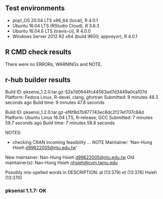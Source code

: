 ## Test environments
* pop!_OS 20.04 LTS x86_64 (local), R 4.0.1
* Ubuntu 16.04 LTS (RStudio Cloud), R 3.6.3
* Ubuntu 16.04.6 LTS (travis-ci), R 4.0.0
* Windows Server 2012 R2 x64 (build 9600; appveyor), R 4.0.1

## R CMD check results
There were no ERRORs, WARNINGs and NOTE.

## r-hub builder results

Build ID:	pksensi_1.2.0.tar.gz-52a7d0644fc44563ad7d3449a0ca107d
Platform:	Fedora Linux, R-devel, clang, gfortran
Submitted:	9 minutes 48.3 seconds ago
Build time:	9 minutes 47.8 seconds

Build ID:	pksensi_1.2.0.tar.gz-ef6f8d7b977743ec8dc2f27ef707c84d
Platform:	Ubuntu Linux 16.04 LTS, R-release, GCC
Submitted:	7 minutes 59.7 seconds ago
Build time:	7 minutes 58.8 seconds

NOTES:
* checking CRAN incoming feasibility ... NOTE
Maintainer: ‘Nan-Hung Hsieh <d99622005@ntu.edu.tw>’

New maintainer:
  Nan-Hung Hsieh <d99622005@ntu.edu.tw>
Old maintainer(s):
  Nan-Hung Hsieh <nhsieh@cvm.tamu.edu>

Possibly mis-spelled words in DESCRIPTION:
  al (13:379)
  et (13:376)
  Hsieh (13:370)

### pksensi 1.1.7: OK

